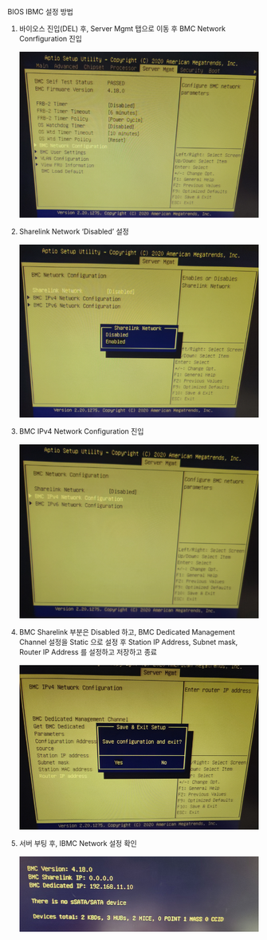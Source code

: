 BIOS IBMC 설정 방법

1. 바이오스 진입(DEL) 후, Server Mgmt 탭으로 이동 후 BMC Network Conrfiguration 진입<br><br>
![bmc1](https://github.com/hugo0762/SE/blob/main/IBMC_Config/images/bmc1.png)
2. Sharelink Network ‘Disabled’ 설정<br><br>
![bmc2](https://github.com/hugo0762/SE/blob/main/IBMC_Config/images/bmc2.png)

3. BMC IPv4 Network Configuration 진입<br><br>
![bmc3](https://github.com/hugo0762/SE/blob/main/IBMC_Config/images/bmc3.png)

4. BMC Sharelink 부분은 Disabled 하고, BMC Dedicated Management Channel 설정을 Static 으로 설정 후 Station IP Address, Subnet mask, Router IP Address 를 설정하고 저장하고  종료<br><br>
![bmc4](https://github.com/hugo0762/SE/blob/main/IBMC_Config/images/bmc4.png)

5. 서버 부팅 후, IBMC Network 설정 확인<br><br>
![bmc5](https://github.com/hugo0762/SE/blob/main/IBMC_Config/images/bmc5.png)
